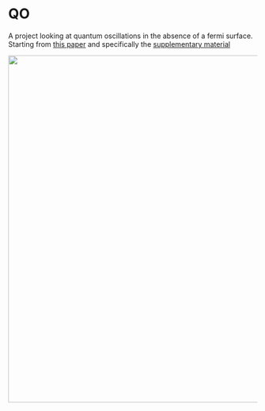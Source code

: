 # QO
A project looking at quantum oscillations in the absence of a fermi surface. Starting from [this paper][paper]
 and specifically the [supplementary material][supp]
 
 [paper]: https://journals.aps.org/prl/abstract/10.1103/PhysRevLett.115.146401
 [supp]: https://journals.aps.org/prl/supplemental/10.1103/PhysRevLett.115.146401/QO_Supplementary_June17.pdf
 
 <p align="center">
  <img width="700" src="https://user-images.githubusercontent.com/2063944/123663116-60df1b80-d836-11eb-80db-aaeba0d72d8c.png">
</p>
